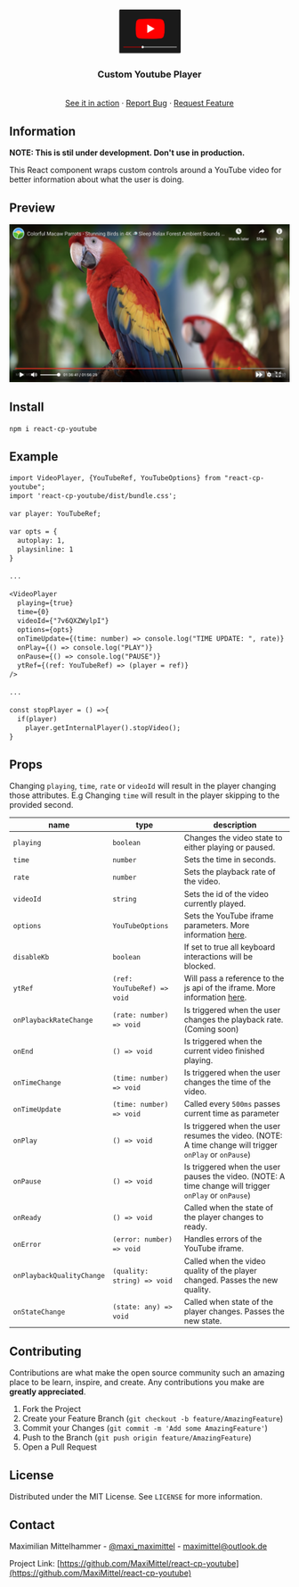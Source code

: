 <!-- PROJECT LOGO -->
<br />
<p align="center">
  <a href="https://github.com/MaxiMittel/react-cp-youtube">
    <img src="icon.png" alt="Logo" height="80">
  </a>
  <h3 align="center">Custom Youtube Player</h3>

  <p align="center">
    <br />
    <a href="https://www.frnds.watch">See it in action</a>
    ·
    <a href="https://github.com/MaxiMittel/react-cp-youtube/issues">Report Bug</a>
    ·
    <a href="https://github.com/MaxiMittel/react-cp-youtube/issues">Request Feature</a>
  </p>
</p>

## Information

**NOTE: This is stil under development. Don't use in production.**

This React component wraps custom controls around a YouTube video for better information about what the user is doing.

## Preview

![preview](preview.png#1)

## Install

```sh
npm i react-cp-youtube
```

<!-- USAGE EXAMPLES -->

## Example

```tsx
import VideoPlayer, {YouTubeRef, YouTubeOptions} from "react-cp-youtube";
import 'react-cp-youtube/dist/bundle.css';

var player: YouTubeRef;

var opts = {
  autoplay: 1,
  playsinline: 1
}

...

<VideoPlayer
  playing={true}
  time={0}
  videoId={"7v6QXZWylpI"}
  options={opts}
  onTimeUpdate={(time: number) => console.log("TIME UPDATE: ", rate)}
  onPlay={() => console.log("PLAY")}
  onPause={() => console.log("PAUSE")}
  ytRef={(ref: YouTubeRef) => (player = ref)}
/>

...

const stopPlayer = () =>{
  if(player)
    player.getInternalPlayer().stopVideo();
}

```

<!-- CONTRIBUTING -->

## Props

Changing `playing`, `time`, `rate` or `videoId` will result in the player changing those attributes. E.g Changing `time` will result in the player skipping to the provided second.

| name                      | type                        | description                                                                                                                                       |
| ------------------------- | --------------------------- | ------------------------------------------------------------------------------------------------------------------------------------------------- |
| `playing`                 | `boolean`                   | Changes the video state to either playing or paused.                                                                                              |
| `time`                    | `number`                    | Sets the time in seconds.                                                                                                                         |
| `rate`                    | `number`                    | Sets the playback rate of the video.                                                                                                              |
| `videoId`                 | `string`                    | Sets the id of the video currently played.                                                                                                        |
| `options`                 | `YouTubeOptions`            | Sets the YouTube iframe parameters. More information [here](https://developers.google.com/youtube/player_parameters#Parameters).                  |
| `disableKb`               | `boolean`                   | If set to true all keyboard interactions will be blocked.                                                                                         |
| `ytRef`                   | `(ref: YouTubeRef) => void` | Will pass a reference to the js api of the iframe. More information [here](https://developers.google.com/youtube/iframe_api_reference#Functions). |
| `onPlaybackRateChange`    | `(rate: number) => void`    | Is triggered when the user changes the playback rate. (Coming soon)                                                                               |
| `onEnd`                   | `() => void`                | Is triggered when the current video finished playing.                                                                                             |
| `onTimeChange`            | `(time: number) => void`    | Is triggered when the user changes the time of the video.                                                                                         |
| `onTimeUpdate`            | `(time: number) => void`    | Called every `500ms` passes current time as parameter                                                                                             |
| `onPlay`                  | `() => void`                | Is triggered when the user resumes the video. (NOTE: A time change will trigger `onPlay` or `onPause`)                                            |
| `onPause`                 | `() => void`                | Is triggered when the user pauses the video. (NOTE: A time change will trigger `onPlay` or `onPause`)                                             |
| `onReady`                 | `() => void`                | Called when the state of the player changes to ready.                                                                                             |
| `onError`                 | `(error: number) => void`   | Handles errors of the YouTube iframe.                                                                                                             |
| `onPlaybackQualityChange` | `(quality: string) => void` | Called when the video quality of the player changed. Passes the new quality.                                                                      |
| `onStateChange`           | `(state: any) => void`      | Called when state of the player changes. Passes the new state.                                                                                    |

<!-- CONTRIBUTING -->

## Contributing

Contributions are what make the open source community such an amazing place to be learn, inspire, and create. Any contributions you make are **greatly appreciated**.

1. Fork the Project
2. Create your Feature Branch (`git checkout -b feature/AmazingFeature`)
3. Commit your Changes (`git commit -m 'Add some AmazingFeature'`)
4. Push to the Branch (`git push origin feature/AmazingFeature`)
5. Open a Pull Request

<!-- LICENSE -->

## License

Distributed under the MIT License. See `LICENSE` for more information.

<!-- CONTACT -->

## Contact

Maximilian Mittelhammer - [@maxi_maximittel](https://twitter.com/maxi_maximittel) - maximittel@outlook.de

Project Link: [https://github.com/MaxiMittel/react-cp-youtube](https://github.com/MaxiMittel/react-cp-youtube)
